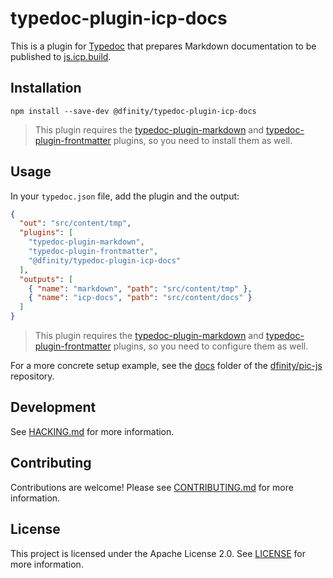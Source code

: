 # typedoc-plugin-icp-docs

This is a plugin for [Typedoc](https://typedoc.org/) that prepares Markdown documentation to be published to [js.icp.build](https://js.icp.build).

## Installation

```shell
npm install --save-dev @dfinity/typedoc-plugin-icp-docs
```

> This plugin requires the [typedoc-plugin-markdown](https://typedoc-plugin-markdown.org/) and [typedoc-plugin-frontmatter](https://typedoc-plugin-markdown.org/plugins/frontmatter) plugins, so you need to install them as well.

## Usage

In your `typedoc.json` file, add the plugin and the output:

```json
{
  "out": "src/content/tmp",
  "plugins": [
    "typedoc-plugin-markdown",
    "typedoc-plugin-frontmatter",
    "@dfinity/typedoc-plugin-icp-docs"
  ],
  "outputs": [
    { "name": "markdown", "path": "src/content/tmp" },
    { "name": "icp-docs", "path": "src/content/docs" }
  ]
}
```

> This plugin requires the [typedoc-plugin-markdown](https://typedoc-plugin-markdown.org/) and [typedoc-plugin-frontmatter](https://typedoc-plugin-markdown.org/plugins/frontmatter) plugins, so you need to configure them as well.

For a more concrete setup example, see the [docs](https://github.com/dfinity/pic-js/tree/main/docs/) folder of the [dfinity/pic-js](https://github.com/dfinity/pic-js) repository.

## Development

See [HACKING.md](./HACKING.md) for more information.

## Contributing

Contributions are welcome! Please see [CONTRIBUTING.md](./CONTRIBUTING.md) for more information.

## License

This project is licensed under the Apache License 2.0. See [LICENSE](./LICENSE) for more information.
